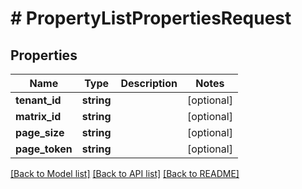 # # PropertyListPropertiesRequest


## Properties


Name | Type | Description | Notes
------------ | ------------- | ------------- | -------------
**tenant_id**| **string** |   | [optional]
**matrix_id**| **string** |   | [optional]
**page_size**| **string** |   | [optional]
**page_token**| **string** |   | [optional]


[[Back to Model list]](../../README.md#models) [[Back to API list]](../../README.md#endpoints) [[Back to README]](../../README.md)